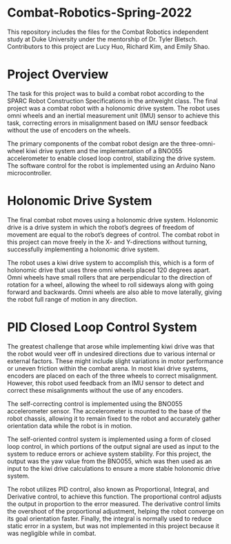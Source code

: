 # Combat-Robotics-Spring-2022
This repository includes the files for the Combat Robotics independent study at Duke University under the mentorship of Dr. Tyler Bletsch. Contributors to this project are Lucy Huo, Richard Kim, and Emily Shao.

# Project Overview
The task for this project was to build a combat robot according to the SPARC Robot Construction Specifications in the antweight class. The final project was a combat robot with a holonomic drive system. The robot uses omni wheels and an inertial measurement unit (IMU) sensor to achieve this task, correcting errors in misalignment based on IMU sensor feedback without the use of encoders on the wheels.

The primary components of the combat robot design are the three-omni-wheel kiwi drive system and the implementation of a BNO055 accelerometer to enable closed loop control, stabilizing the drive system. The software control for the robot is implemented using an Arduino Nano microcontroller.

# Holonomic Drive System
The final combat robot moves using a holonomic drive system. Holonomic drive is a drive system in which the robot’s degrees of freedom of movement are equal to the robot’s degrees of control. The combat robot in this project can move freely in the X- and Y-directions without turning, successfully implementing a holonomic drive system.

The robot uses a kiwi drive system to accomplish this, which is a form of holonomic drive that uses three omni wheels placed 120 degrees apart. Omni wheels have small rollers that are perpendicular to the direction of rotation for a wheel, allowing the wheel to roll sideways along with going forward and backwards. Omni wheels are also able to move laterally,  giving the robot full range of motion in any direction.

# PID Closed Loop Control System
The greatest challenge that arose while implementing kiwi drive was that the robot would veer off in undesired directions due to various internal or external factors. These might include slight variations in motor performance or uneven friction within the combat arena. In most kiwi drive systems, encoders are placed on each of the three wheels to correct misalignment. However, this robot used feedback from an IMU sensor to detect and correct these misalignments without the use of any encoders.

The self-correcting control is implemented using the BNO055 accelerometer sensor. The accelerometer is mounted to the base of the robot chassis, allowing it to remain fixed to the robot and accurately gather orientation data while the robot is in motion.

The self-oriented control system is implemented using a form of closed loop control, in which portions of the output signal are used as input to the system to reduce errors or achieve system stability. For this project, the output was the yaw value from the BNO055, which was then used as an input to the kiwi drive calculations to ensure a more stable holonomic drive system.

The robot utilizes PID control, also known as Proportional, Integral, and Derivative control, to achieve this function. The proportional control adjusts the output in proportion to the error measured. The derivative control limits the overshoot of the proportional adjustment, helping the robot converge on its goal orientation faster. Finally, the integral is normally used to reduce static error in a system, but was not implemented in this project because it was negligible while in combat.
